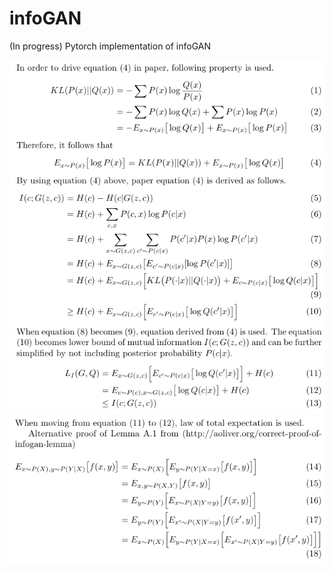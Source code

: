 # infoGAN
(In progress) Pytorch implementation of infoGAN


<img src="https://github.com/minkyu-choi04/infoGAN/blob/master/Selection_201.png" alt="Sample epoch 9" width="700"/>
<img src="https://github.com/minkyu-choi04/infoGAN/blob/master/Selection_202.png" alt="Sample epoch 9" width="700"/>
